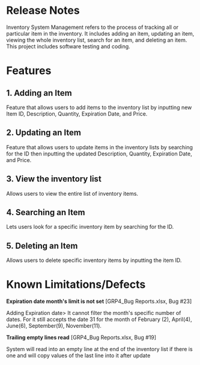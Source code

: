 # Release Notes

Inventory System Management refers to the process of tracking all or particular item in the inventory. It includes adding an item, updating an item, viewing the whole inventory list, search for an item, and deleting an item. This project includes software testing and coding.

# Features

## 1. Adding an Item

Feature that allows users to add items to the inventory list by inputting new Item ID, Description, Quantity, Expiration Date, and Price.

## 2. Updating an Item

Feature that allows users to update items in the inventory lists by searching for the ID then inputting the updated Description, Quantity, Expiration Date, and Price.

## 3. View the inventory list

Allows users to view the entire list of inventory items.

## 4. Searching an Item

Lets users look for a specific inventory item by searching for the ID.

## 5. Deleting an Item

Allows users to delete specific inventory items by inputting the item ID.

# Known Limitations/Defects

**Expiration date month's limit is not set** [GRP4_Bug Reports.xlsx, Bug #23]

Adding Expiration date> It cannot filter the month's specific number of dates. For it still accepts the date 31 for the month of February (2), April(4), June(6), September(9), November(11).

**Trailing empty lines read** [GRP4_Bug Reports.xlsx, Bug #19]

System will read into an empty line at the end of the inventory list if there is one and will copy values of the last line into it after update
